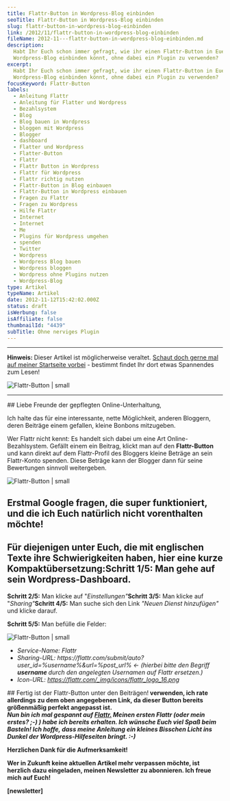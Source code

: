 ```yaml
---
title: Flattr-Button in Wordpress-Blog einbinden
seoTitle: Flattr-Button in Wordpress-Blog einbinden
slug: flattr-button-in-wordpress-blog-einbinden
link: /2012/11/flattr-button-in-wordpress-blog-einbinden
fileName: 2012-11---flattr-button-in-wordpress-blog-einbinden.md
description:
  Habt Ihr Euch schon immer gefragt, wie ihr einen Flattr-Button in Euer
  Wordpress-Blog einbinden könnt, ohne dabei ein Plugin zu verwenden?
excerpt:
  Habt Ihr Euch schon immer gefragt, wie ihr einen Flattr-Button in Euer
  Wordpress-Blog einbinden könnt, ohne dabei ein Plugin zu verwenden?
focusKeyword: Flattr-Button
labels:
  - Anleitung Flattr
  - Anleitung für Flatter und Wordpress
  - Bezahlsystem
  - Blog
  - Blog bauen in Wordpress
  - bloggen mit Wordpress
  - Blogger
  - dashboard
  - Flatter und Wordpress
  - Flatter-Button
  - Flattr
  - Flattr Button in Wordpress
  - Flattr für Wordpress
  - Flattr richtig nutzen
  - Flattr-Button in Blog einbauen
  - Flattr-Button in Wordpress einbauen
  - Fragen zu Flattr
  - Fragen zu Wordpress
  - Hilfe Flattr
  - Internet
  - Internet
  - Me
  - Plugins für Wordpress umgehen
  - spenden
  - Twitter
  - Wordpress
  - Wordpress Blog bauen
  - Wordpress bloggen
  - Wordpress ohne Plugins nutzen
  - Wordpress-Blog
type: Artikel
typeName: Artikel
date: 2012-11-12T15:42:02.000Z
status: draft
isWerbung: false
isAffiliate: false
thumbnailId: "4439"
subTitle: Ohne nerviges Plugin
---
```


<hr /><strong>Hinweis: </strong>Dieser Artikel ist möglicherweise veraltet. <a href="https://cardamonchai.com">Schaut doch gerne mal auf meiner Startseite vorbei</a> - bestimmt findet Ihr dort etwas Spannendes zum Lesen!

![Flattr-Button | small](http://cardamonchai.com/wp-content/uploads/2012/11/wordpress1-320x335.jpg)

<hr />## Liebe Freunde der gepflegten Online-Unterhaltung,

Ich halte das für eine interessante, nette Möglichkeit, anderen Bloggern, deren
Beiträge einem gefallen, kleine Bonbons mitzugeben.

Wer Flattr nicht kennt: Es handelt sich dabei um eine Art Online-Bezahlsystem.
Gefällt einem ein Beitrag, klickt man auf den <strong>Flattr-Button</strong> und
kann direkt auf dem Flattr-Profil des Bloggers kleine Beträge an sein
Flattr-Konto spenden. Diese Beträge kann der Blogger dann für seine Bewertungen
sinnvoll weitergeben.

![Flattr-Button | small](http://cardamonchai.com/wp-content/uploads/2012/11/wordpress2-320x305.jpg)

## Erstmal Google fragen, die super funktioniert, und die ich Euch natürlich nicht vorenthalten möchte!

## Für diejenigen unter Euch, die mit englischen Texte ihre Schwierigkeiten haben, hier eine kurze Kompaktübersetzung:<strong>Schritt 1/5:</strong> Man gehe auf sein Wordpress-Dashboard.

<strong>Schritt 2/5:</strong> Man klicke auf
"<em>Einstellungen"</em><strong>Schritt 3/5:</strong> Man klicke auf
"<em>Sharing"</em><strong>Schritt 4/5:</strong> Man suche sich den Link<em>
"Neuen Dienst hinzufügen"</em> und klicke darauf.

<strong>Schritt 5/5:</strong> Man befülle die Felder:

![Flattr-Button | small](http://cardamonchai.com/wp-content/uploads/2012/11/wordpress3-320x283.jpg)

<ul><li><em>Service-Name: Flattr</em></li><li><em>Sharing-URL: https://flattr.com/submit/auto?user_id=%username%&amp;url=%post_url% &lt;- (hierbei bitte den Begriff <b>username </b>durch den angelegten Usernamen auf Flattr ersetzen.)</em></li><li><em>Icon-URL: <a href="https://flattr.com/_img/icons/flattr_logo_16.png">https://flattr.com/_img/icons/flattr_logo_16.png</a></em></li></ul>## Fertig ist der Flattr-Button unter den Beiträgen!<strong> verwenden, ich rate allerdings zu dem oben angegebenen Link, da dieser Button bereits größenmäßig perfekt angepasst ist.

<address>Nun bin ich mal gespannt auf <a title="Flattr" href="http://flattr.com/" target="_blank" rel="noopener">Flattr.</a> Meinen ersten Flattr (oder mein erstes? ;-) ) habe ich bereits erhalten. Ich wünsche Euch viel Spaß beim Basteln! Ich hoffe, dass meine Anleitung ein kleines Bisschen Licht ins Dunkel der Wordpress-Hilfeseiten bringt. :-)</address>

Herzlichen Dank für die Aufmerksamkeit!

Wer in Zukunft keine aktuellen Artikel mehr verpassen möchte, ist herzlich dazu
eingeladen, meinen Newsletter zu abonnieren. Ich freue mich auf Euch!

[newsletter]
